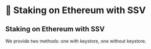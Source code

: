# 🚨 Staking on Ethereum with SSV

## Staking on Ethereum with SSV

We provide two methods: one with keystore, one without keystore.&#x20;
